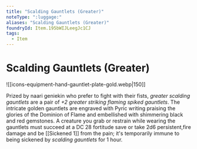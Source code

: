 ```yaml
---
title: "Scalding Gauntlets (Greater)"
noteType: ":luggage:"
aliases: "Scalding Gauntlets (Greater)"
foundryId: Item.195bWIJLeegJc1CJ
tags:
  - Item
---
```


# Scalding Gauntlets (Greater)
![[icons-equipment-hand-gauntlet-plate-gold.webp|150]]

Prized by naari geniekin who prefer to fight with their fists, _greater scalding gauntlets_ are a pair of _+2 greater striking flaming spiked gauntlets_. The intricate golden gauntlets are engraved with Pyric writing praising the glories of the Dominion of Flame and embellished with shimmering black and red gemstones. A creature you grab or restrain while wearing the gauntlets must succeed at a DC 28 fortitude save or take 2d6 persistent,fire damage and be [[Sickened 1]] from the pain; it's temporarily immune to being sickened by _scalding gauntlets_ for 1 hour.
